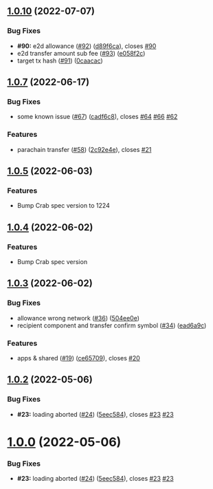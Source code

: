 ## [1.0.10](https://github.com/helix-bridge/helix/compare/v3.1.3-apps...v1.0.10) (2022-07-07)


### Bug Fixes

* **#90:** e2d allowance ([#92](https://github.com/helix-bridge/helix/issues/92)) ([d89f6ca](https://github.com/helix-bridge/helix/commit/d89f6ca986b472ed8d8439b89cfce7fe3bc5191e)), closes [#90](https://github.com/helix-bridge/helix/issues/90)
* e2d transfer amount sub fee ([#93](https://github.com/helix-bridge/helix/issues/93)) ([e058f2c](https://github.com/helix-bridge/helix/commit/e058f2c8935078e97ea90a7ed45242a9fee5d049))
* target tx hash ([#91](https://github.com/helix-bridge/helix/issues/91)) ([0caacac](https://github.com/helix-bridge/helix/commit/0caacaca191332f4f941b284bed55c5bdd4b0201))


## [1.0.7](https://github.com/helix-bridge/helix/compare/v1.0.6-helix...v1.0.7) (2022-06-17)


### Bug Fixes

* some known issue ([#67](https://github.com/helix-bridge/helix/issues/67)) ([cadf6c8](https://github.com/helix-bridge/helix/commit/cadf6c8bc3c5adffc05c1663dc75004bd46e8e16)), closes [#64](https://github.com/helix-bridge/helix/issues/64) [#66](https://github.com/helix-bridge/helix/issues/66) [#62](https://github.com/helix-bridge/helix/issues/62)


### Features

* parachain transfer ([#58](https://github.com/helix-bridge/helix/issues/58)) ([2c92e4e](https://github.com/helix-bridge/helix/commit/2c92e4e2a0d4c3ccaf44817d1f8476f9429b4b6a)), closes [#21](https://github.com/helix-bridge/helix/issues/21)




## [1.0.5](https://github.com/helix-bridge/helix/compare/v1.0.4-helix...v1.0.5) (2022-06-03)

### Features

* Bump Crab spec version to 1224


## [1.0.4](https://github.com/helix-bridge/helix/compare/v1.0.3-helix...v1.0.4) (2022-06-02)

### Features

* Bump Crab spec version

## [1.0.3](https://github.com/helix-bridge/helix/compare/v1.0.2-helix...v1.0.3) (2022-06-02)


### Bug Fixes

* allowance wrong network ([#36](https://github.com/helix-bridge/helix/issues/36)) ([504ee0e](https://github.com/helix-bridge/helix/commit/504ee0ef302fb38e57c8ba39f04d38db753edfd2))
* recipient component and transfer confirm symbol ([#34](https://github.com/helix-bridge/helix/issues/34)) ([ead6a9c](https://github.com/helix-bridge/helix/commit/ead6a9c33750946f2e9e1a9ae1cf0107136d6c92))


### Features

* apps & shared ([#19](https://github.com/helix-bridge/helix/issues/19)) ([ce65709](https://github.com/helix-bridge/helix/commit/ce65709b017559d3f991a24058fbca00a148b9d7)), closes [#20](https://github.com/helix-bridge/helix/issues/20)



## [1.0.2](https://github.com/helix-bridge/helix/compare/v1.0.1...v1.0.2) (2022-05-06)


### Bug Fixes

* **#23:** loading aborted ([#24](https://github.com/helix-bridge/helix/issues/24)) ([5eec584](https://github.com/helix-bridge/helix/commit/5eec58492a6bb0004e32e227eea845ab62be6002)), closes [#23](https://github.com/helix-bridge/helix/issues/23) [#23](https://github.com/helix-bridge/helix/issues/23)



# [1.0.0](https://github.com/helix-bridge/helix/compare/v1.0.1...v1.0.0) (2022-05-06)


### Bug Fixes

* **#23:** loading aborted ([#24](https://github.com/helix-bridge/helix/issues/24)) ([5eec584](https://github.com/helix-bridge/helix/commit/5eec58492a6bb0004e32e227eea845ab62be6002)), closes [#23](https://github.com/helix-bridge/helix/issues/23) [#23](https://github.com/helix-bridge/helix/issues/23)



